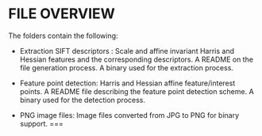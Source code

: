 **FILE OVERVIEW**
===

The folders contain the following:
- Extraction SIFT descriptors : Scale and affine invariant Harris and Hessian features and the corresponding descriptors. A README on the file generation process. A binary used for the extraction process.

- Feature point detection: Harris and Hessian affine feature/interest points. A README file describing the feature point detection scheme. A binary used for the detection process.

- PNG image files: Image files converted from JPG to PNG for binary support.
===
